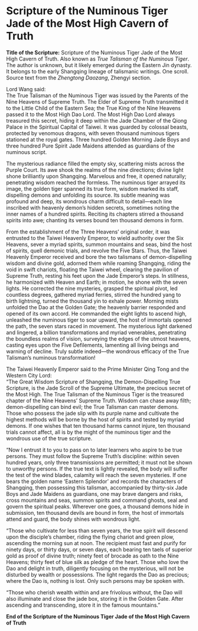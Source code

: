 # Scripture of the Numinous Tiger Jade of the Most High Cavern of Truth

**Title of the Scripture:** Scripture of the Numinous Tiger Jade of the Most High Cavern of Truth. Also known as *True Talisman of the Numinous Tiger*. The author is unknown, but it likely emerged during the Eastern Jin dynasty. It belongs to the early Shangqing lineage of talismanic writings. One scroll. Source text from the *Zhengtong Daozang*, Zhengyi section.

Lord Wang said:  
The True Talisman of the Numinous Tiger was issued by the Parents of the Nine Heavens of Supreme Truth. The Elder of Supreme Truth transmitted it to the Little Child of the Eastern Sea; the True King of the Nine Heavens passed it to the Most High Dao Lord. The Most High Dao Lord always treasured this secret, hiding it deep within the Jade Chamber of the Qiong Palace in the Spiritual Capital of Taiwei. It was guarded by colossal beasts, protected by venomous dragons, with seven thousand numinous tigers stationed at the royal gates. Three hundred Golden Morning Jade Boys and three hundred Pure Spirit Jade Maidens attended as guardians of the numinous script.

The mysterious radiance filled the empty sky, scattering mists across the Purple Court. Its awe shook the realms of the nine directions; divine light shone brilliantly upon Shangqing. Marvelous and free, it opened naturally; penetrating wisdom reached the formless. The numinous tiger arrayed its image, the golden tiger spanned its true form, wisdom marked its staff, dispelling demons and unfolding its source. Its subtle meaning was profound and deep, its wondrous charm difficult to detail—each line inscribed with heavenly demon’s hidden secrets, sometimes noting the inner names of a hundred spirits. Reciting its chapters stirred a thousand spirits into awe; chanting its verses bound ten thousand demons in form.

From the establishment of the Three Heavens’ original order, it was entrusted to the Taiwei Heavenly Emperor, to wield authority over the Six Heavens, sever a myriad spirits, summon mountains and seas, bind the host of spirits, quell demonic trials, and revolve the Five Stars. Thus, the Taiwei Heavenly Emperor received and bore the two talismans of demon-dispelling wisdom and divine gold, adorned them while roaming Shangqing, riding the void in swift chariots, floating the Taiwei wheel, clearing the pavilion of Supreme Truth, resting his feet upon the Jade Emperor’s steps. In stillness, he harmonized with Heaven and Earth; in motion, he shone with the seven lights. He corrected the nine mysteries, grasped the spiritual pivot, led countless degrees, gathered myriad ferries, stirred the hundred yang to birth lightning, turned the thousand yin to exhale power. Morning mists unfolded the Dao at the Golden Gate; the heavenly barrier responded and opened of its own accord. He commanded the eight lights to ascend high, unleashed the numinous tiger to soar upward, the host of immortals opened the path, the seven stars raced in movement. The mysterious light darkened and lingered, a billion transformations and myriad venerables, penetrating the boundless realms of vision, surveying the edges of the utmost heavens, casting eyes upon the Five Defilements, lamenting all living beings and warning of decline. Truly subtle indeed—the wondrous efficacy of the True Talisman’s numinous transformation!

The Taiwei Heavenly Emperor said to the Prime Minister Qing Tong and the Western City Lord:  
“The Great Wisdom Scripture of Shangqing, the Demon-Dispelling True Scripture, is the Jade Scroll of the Supreme Ultimate, the precious secret of the Most High. The True Talisman of the Numinous Tiger is the treasured chapter of the Nine Heavens’ Supreme Truth. Wisdom can chase away filth; demon-dispelling can bind evil; the True Talisman can master demons. Those who possess the jade slip with its purple name and cultivate the highest methods will be borne by the host of spirits and tested by myriad demons. If one wishes that ten thousand harms cannot injure, ten thousand trials cannot affect, all is by the might of the numinous tiger and the wondrous use of the true scripture.

“Now I entrust it to you to pass on to later learners who aspire to be true persons. They must follow the Supreme Truth’s discipline: within seven hundred years, only three transmissions are permitted; it must not be shown to unworthy persons. If the true text is lightly revealed, the body will suffer the test of the wind blades, calamity will reach the seven mysteries. If one bears the golden name ‘Eastern Splendor’ and records the characters of Shangqing, then possessing this talisman, accompanied by thirty-six Jade Boys and Jade Maidens as guardians, one may brave dangers and risks, cross mountains and seas, summon spirits and command ghosts, seal and govern the spiritual peaks. Wherever one goes, a thousand demons hide in submission, ten thousand devils are bound in form, the host of immortals attend and guard, the body shines with wondrous light.

“Those who cultivate for less than seven years, the true spirit will descend upon the disciple’s chamber, riding the flying chariot and green plow, ascending the morning sun at noon. The recipient must fast and purify for ninety days, or thirty days, or seven days, each bearing ten taels of superior gold as proof of divine truth; ninety feet of brocade as oath to the Nine Heavens; thirty feet of blue silk as pledge of the heart. Those who love the Dao and delight in truth, diligently focusing on the mysterious, will not be disturbed by wealth or possessions. The light regards the Dao as precious; where the Dao is, nothing is lost. Only such persons may be spoken with.

“Those who cherish wealth within and are frivolous without, the Dao will also illuminate and close the jade box, storing it in the Golden Gate. After ascending and transcending, store it in the famous mountains.”

**End of the Scripture of the Numinous Tiger Jade of the Most High Cavern of Truth**